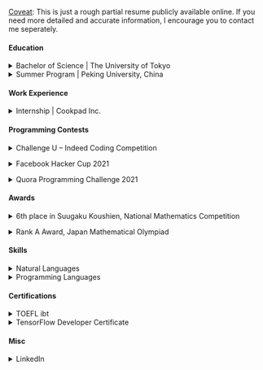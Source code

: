 <u>Coveat</u>: This is just a rough partial resume publicly available online. If you need more detailed and accurate information, I encourage you to contact me seperately.

#### Education

<details><summary>Bachelor of Science | The University of Tokyo</summary> 
April (2017-4) – March (2022-3) 

Department of Mathematics, Undergraduate Course. 
I took many courses on mathematics, computer science and electrical engineering.
</details>

<details><summary>Summer Program | Peking University, China</summary> July (2018-7) - August (2018-8) 

I participated in 2018 Peking University AEARU Program. I took Computational Game Theory Course, Senior Undergraduate and Graduate Course.</details> 

#### Work Experience

<details><summary>Internship | Cookpad Inc.</summary> March (2022-3) 

I worked on backend development as a full-time software engineer intern.</details> 


#### Programming Contests 

<details><summary>Challenge U – Indeed Coding Competition</summary> 

I was ranked first in the world. :)</details>

<details><summary>Facebook Hacker Cup 2021</summary> 

I progressed to Round 2 of the Facebook Hacker Cup 2021.</details>

<details><summary>Quora Programming Challenge 2021</summary> 

My performance on the Programming Challenge has attracted the attention of the Recruiting team and I was invited to a job interview.</details> 

#### Awards 

<details><summary>6th place in Suugaku Koushien, National Mathematics Competition</summary> 
September (2015-9) 

I and other 4 students who were good at mathematics in high school participated in Suugaku Koshien (National Mathematics Competition) sponsored by the Ministry of Education, Culture, Sports, Science and Technology (MEXT) as a team. We won sixth place in the national tournament out of other 415 high school teams. </details> 

<details><summary>Rank A Award, Japan Mathematical Olympiad</summary> 
Febuary (2015-2) 

I participated in Japan Mathematical Olympiad and passed the prelim to select the Japanese representatives for the International Mathematical Olympiad (IMO). Then I was recognized as one of <a href="https://www.imojp.org/archive/mo2015/jmo2015/index.html">the 175 A rankers</a> who were chosen out of all the 3,508 participants.</details>

#### Skills 

<details><summary>Natural Languages</summary> 
Japanese (native) and English (proficient)</details> 
<details><summary>Programming Languages</summary> 
Intermediate Level: C/C++, Python 

Beginner Level: HTML, CSS, JavaScript, PHP, MySQL, Laravel, Java, Kotlin, Swift, Processing, Scheme, RISC-V 
</details>

#### Certifications 

<details><summary>TOEFL ibt</summary> 
I took the TOEFL ibt on January 13, 2018 and got a score of 102 (Reading: 28, Listening: 29, Speaking: 19, Writing: 26).</details> 
<details><summary>TensorFlow Developer Certificate</summary> 
I passed the <a href="https://www.tensorflow.org/certificate">TensorFlow Developer Certificate program</a> exam provided by Google and was certified as a TensorFlow Developer.
</details> 

#### Misc 

<details><summary>LinkedIn</summary> 
<a href="https://jp.linkedin.com/in/oracle-quantum-machine">Here</a> I may post what I have learned on my own with <a href="https://www.coursera.org">Coursera</a> and <a href="https://developers.google.com">Google Developers</a>.
</details> 
